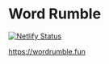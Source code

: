 # Word Rumble

[![Netlify Status](https://api.netlify.com/api/v1/badges/4a071f4e-ec00-4cda-a78a-239bb145a27d/deploy-status)](https://app.netlify.com/sites/word-rumble/deploys)

https://wordrumble.fun
